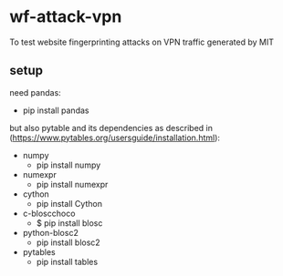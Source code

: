 # wf-attack-vpn
To test website fingerprinting attacks on VPN traffic generated by MIT

## setup
need pandas:
* pip install pandas

but also pytable and its dependencies as described in (https://www.pytables.org/usersguide/installation.html):
* numpy
    * pip install numpy
* numexpr
    * pip install numexpr
* cython
    * pip install Cython
* c-bloscchoco
    * $ pip install blosc
* python-blosc2
    * pip install blosc2
* pytables
    * pip install tables
